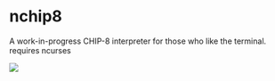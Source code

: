 nchip8
====
A work-in-progress CHIP-8 interpreter for those who like the terminal.
requires ncurses

![](https://giant.gfycat.com/DisguisedWeirdBlackfly.gif)
